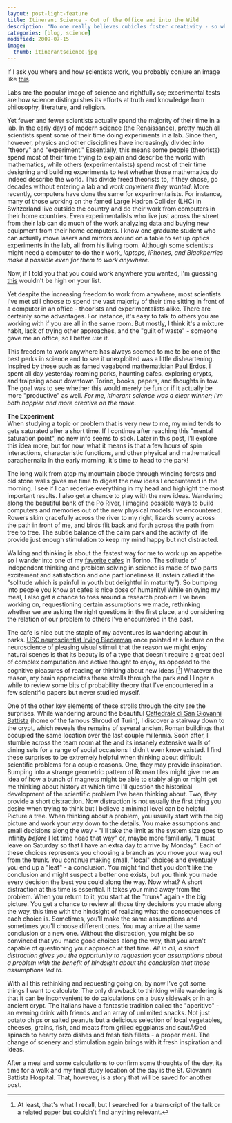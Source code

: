 ```yaml
---
layout: post-light-feature
title: Itinerant Science - Out of the Office and into the Wild
description: "No one really believes cubicles foster creativity - so why do work in them?"
categories: [blog, science]
modified: 2009-07-15
image:
  thumb: itinerantscience.jpg
---
```

If I ask you where and how scientists work, you probably conjure an image like [this](http://djstrouse.com/images/madscientist.gif).

Labs are the popular image of science and rightfully so; experimental tests are how science distinguishes its efforts at truth and knowledge from philosophy, literature, and religion.

Yet fewer and fewer scientists actually spend the majority of their time in a lab. In the early days of modern science (the Renaissance), pretty much all scientists spent some of their time doing experiments in a lab. Since then, however, physics and other disciplines have increasingly divided into "theory" and "experiment." Essentially, this means some people (theorists) spend most of their time trying to explain and describe the world with mathematics, while others (experimentalists) spend most of their time designing and building experiments to test whether those mathematics do indeed describe the world. This divide freed theorists to, if they chose, go decades without entering a lab and <em>work anywhere they wanted</em>. More recently, computers have done the same for experimentalists. For instance, many of those working on the famed Large Hadron Collider (LHC) in Switzerland live outside the country and do their work from computers in their home countries. Even experimentalists who live just across the street from their lab can do much of the work analyzing data and buying new equipment from their home computers. I know one graduate student who can actually move lasers and mirrors around on a table to set up optics experiments in the lab, all from his living room. Although some scientists might need a computer to do their work, <em>laptops, iPhones, and Blackberries make it possible even for them to work anywhere</em>.

Now, if I told you that you could work anywhere you wanted, I'm guessing [this](http://djstrouse.com/images/cubicle.jpg) wouldn't be high on your list.

Yet despite the increasing freedom to work from anywhere, most scientists I've met still choose to spend the vast majority of their time sitting in front of a computer in an office - theorists and experimentalists alike. There are certainly some advantages. For instance, it's easy to talk to others you are working with if you are all in the same room. But mostly, I think it's a mixture habit, lack of trying other approaches, and the "guilt of waste" - someone gave me an office, so I better <em>use </em>it.

This freedom to work anywhere has always seemed to me to be one of the best perks in science and to see it unexploited was a little disheartening. Inspired by those such as famed vagabond mathematician <a href="http://en.wikipedia.org/wiki/Paul_ErdÅ‘s">Paul Erdos</a>, I spent all day yesterday roaming parks, haunting cafes, exploring crypts, and traipsing about downtown Torino, books, papers, and thoughts in tow. The goal was to see whether this would merely be fun or if it actually be more "productive" as well. <em>For me, itinerant science was a clear winner; I'm both happier and more creative on the move.</em>

<strong>The Experiment</strong><br>
When studying a topic or problem that is very new to me, my mind tends to gets saturated after a short time. If I continue after reaching this "mental saturation point", no new info seems to stick. Later in this post, I'll explore this idea more, but for now, what it means is that a few hours of spin interactions, characteristic functions, and other physical and mathematical paraphernalia in the early morning, it's time to head to the park!

The long walk from atop my mountain abode through winding forests and old stone walls gives me time to digest the new ideas I encountered in the morning. I see if I can rederive everything in my head and highlight the most important results. I also get a chance to play with the new ideas. Wandering along the beautiful bank of the Po River, I imagine possible ways to build computers and memories out of the new physical models I've encountered. Rowers skim gracefully across the river to my right, lizards scurry across the path in front of me, and birds flit back and forth across the path from tree to tree. The subtle balance of the calm park and the activity of life provide just enough stimulation to keep my mind happy but not distracted.

Walking and thinking is about the fastest way for me to work up an appetite so I wander into one of my <a href="http://www.ohmiobio.it/">favorite cafes</a> in Torino. The solitude of independent thinking and problem solving in science is made of two parts excitement and satisfaction and one part loneliness (Einstein called it the "solitude which is painful in youth but delightful in maturity"). So bumping into people you know at cafes is nice dose of humanity! While enjoying my meal, I also get a chance to toss around a research problem I've been working on, requestioning certain assumptions we made, rethinking whether we are asking the right questions in the first place, and considering the relation of our problem to others I've encountered in the past.

The cafe is nice but the staple of my adventures is wandering about in parks. <a href="http://geon.usc.edu/~biederman/">USC neuroscientist Irving Biederman</a> once pointed at a lecture on the neuroscience of pleasing visual stimuli that the reason we might enjoy natural scenes is that its beauty is of a type that doesn't require a great deal of complex computation and active thought to enjoy, as opposed to the cognitive pleasures of reading or thinking about new ideas.[[^1]] Whatever the reason, my brain appreciates these strolls through the park and I linger a while to review some bits of probability theory that I've encountered in a few scientific papers but never studied myself.

One of the other key elements of these strolls through the city are the surprises. While wandering around the beautiful <a href="http://images.google.com/images?f=q&source=s_q&abauth=81f30381:Crt8rG8YOJHrKPnP-XlE7hsJBg4&view=text&q=Cattedrale%20di%20San%20Giovanni%20Battista&hl=en&um=1&ie=UTF-8&sa=N&tab=wi">Cattedrale di San Giovanni Battista</a> (home of the famous Shroud of Turin), I discover a stairway down to the crypt, which reveals the remains of several ancient Roman buildings that occupied the same location over the last couple millennia. Soon after, I stumble across the team room at the and its insanely extensive walls of dining sets for a range of social occasions I didn't even know existed. I find these surprises to be extremely helpful when thinking about difficult scientific problems for a couple reasons. One, they may provide inspiration. Bumping into a strange geometric pattern of Roman tiles might give me an idea of how a bunch of magnets might be able to stably align or might get me thinking about history at which time I'll question the historical development of the scientific problem I've been thinking about. Two, they provide a short distraction. Now distraction is not usually the first thing you desire when trying to think but I believe a minimal level can be helpful. Picture a tree. When thinking about a problem, you usually start with the big picture and work your way down to the details. You make assumptions and small decisions along the way - "I'll take the limit as the system size goes to infinity <em>before </em>I let time head that way" or, maybe more familiarly, "I must leave on Saturday so that I have an extra day to arrive by Monday". Each of these choices represents you choosing a branch as you move your way out from the trunk. You continue making small, "local" choices and eventually you end up a "leaf" - a conclusion. You might find that you don't like the conclusion and might suspect a better one exists, but you think you made every decision the best you could along the way. Now what? A short distraction at this time is essential. It takes your mind away from the problem. When you return to it, you start at the "trunk" again - the big picture. You get a chance to review all those tiny decisions you made along the way, this time with the hindsight of realizing what the consequences of each choice is. Sometimes, you'll make the same assumptions and sometimes you'll choose different ones. You may arrive at the same conclusion or a new one. Without the distraction, you might be so convinced that you made good choices along the way, that you aren't capable of questioning your approach at that time. <em>All in all, a short distraction gives you the opportunity to requestion your assumptions about a problem with the benefit of hindsight about the conclusion that those assumptions led to.</em>

With all this rethinking and requesting going on, by now I've got some things I want to calculate. The only drawback to thinking while wandering is that it can be inconvenient to do calculations on a busy sidewalk or in an ancient crypt. The Italians have a fantastic tradition called the "aperitivo" - an evening drink with friends and an array of unlimited snacks. Not just potato chips or salted peanuts but a delicious selection of local vegetables, cheeses, grains, fish, and meats from grilled eggplants and sautÃ©ed spinach to hearty orzo dishes and fresh fish fillets - a proper meal. The change of scenery and stimulation again brings with it fresh inspiration and ideas. 

After a meal and some calculations to confirm some thoughts of the day, its time for a walk and my final study location of the day is the St. Giovanni Battista Hospital. That, however, is a story that will be saved for another post.

[^1]: At least, that's what I recall, but I searched for a transcript of the talk or a related paper but couldn't find anything relevant.